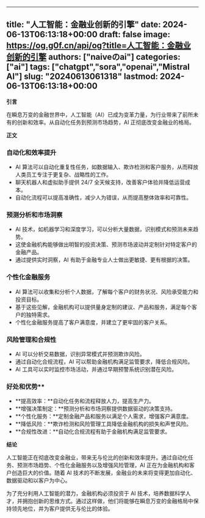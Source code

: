 
---
title: "人工智能：金融业创新的引擎"
date: 2024-06-13T06:13:18+00:00
draft: false
image: https://og.g0f.cn/api/og?title=人工智能：金融业创新的引擎
authors: ["naiveのai"]
categories: ["ai"]
tags: ["chatgpt","sora","openai","Mistral AI"]
slug: "20240613061318"
lastmod: 2024-06-13T06:13:18+00:00
---
**引言**

在瞬息万变的金融世界中，人工智能（AI）已成为变革力量，为行业带来了前所未有的创新和效率。从自动化任务到预测市场趋势，AI 正彻底改变金融业的格局。

**正文**

### 自动化和效率提升

* AI 算法可以自动化重复性任务，如数据输入、欺诈检测和客户服务，从而释放人类员工专注于更复杂、战略性的工作。
* 聊天机器人和虚拟助手提供 24/7 全天候支持，改善客户体验并降低运营成本。
* 自动化流程可以提高准确性，减少人为错误，从而提高整体效率和可靠性。

### 预测分析和市场洞察

* AI 技术，如机器学习和深度学习，可以分析大量数据，识别模式和预测未来趋势。
* 这使金融机构能够做出明智的投资决策、预测市场波动并定制针对特定客户的金融产品。
* 通过提供实时洞察，AI 有助于金融专业人士做出更敏捷、更有根据的决策。

### 个性化金融服务

* AI 算法可以收集和分析个人数据，了解每个客户的财务状况、风险承受能力和投资目标。
* 基于这些见解，金融机构可以提供量身定制的建议、产品和服务，满足每个客户的独特需求。
* 个性化金融服务提高了客户满意度，并建立了更牢固的客户关系。

### 风险管理和合规性

* AI 可以分析交易数据，识别异常模式并预测欺诈风险。
* 通过自动化合规流程，AI 可以帮助金融机构满足监管要求，降低合规风险。
* AI 工具可以实时监控市场活动，并通过早期预警系统识别潜在风险。

### 好处和优势**

* **提高效率：**自动化任务和流程释放人力，提高生产力。
* **增强决策制定：**预测分析和市场洞察提供数据驱动的决策支持。
* **个性化服务：**定制金融产品和服务以满足个人需求，增强客户满意度。
* **降低风险：**欺诈检测和风险管理工具降低金融机构的损失和声誉风险。
* **合规性改进：**自动化合规流程有助于金融机构满足监管要求。

**结论**

人工智能正在彻底改变金融业，带来无与伦比的创新和效率提升。通过自动化任务、预测市场趋势、个性化金融服务以及增强风险管理，AI 正在为金融机构和客户创造巨大的价值。随着 AI 技术的不断发展，金融业的未来将变得更加自动化、数据驱动和以客户为中心。

为了充分利用人工智能的潜力，金融机构必须投资于 AI 技术，培养数据科学人才，并拥抱创新的思维方式。通过这样做，他们将能够在瞬息万变的金融格局中保持领先地位，并为客户提供无与伦比的体验。
